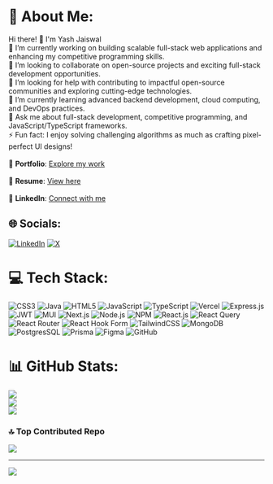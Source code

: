 # 💫 About Me:
Hi there! 👋 I'm Yash Jaiswal
<br>🔭 I’m currently working on building scalable full-stack web applications and enhancing my competitive programming skills.
<br>👯 I’m looking to collaborate on open-source projects and exciting full-stack development opportunities.
<br>🤝 I’m looking for help with contributing to impactful open-source communities and exploring cutting-edge technologies.
<br>🌱 I’m currently learning advanced backend development, cloud computing, and DevOps practices.
<br>💬 Ask me about full-stack development, competitive programming, and JavaScript/TypeScript frameworks.
<br>⚡ Fun fact: I enjoy solving challenging algorithms as much as crafting pixel-perfect UI designs!
<br>
<br>💼 **Portfolio**: [Explore my work](https://yash-jaiswal-portfolio-0825.vercel.app/)  
<br>📄 **Resume**: [View here](https://drive.google.com/file/d/1VTd-1GhHXgAwRafousyq5S-007HH_vmU/view?usp=sharing)  
<br>🔗 **LinkedIn**: [Connect with me](https://www.linkedin.com/in/yash-jaiswal-aaa8112ab/) 


## 🌐 Socials:
[![LinkedIn](https://img.shields.io/badge/LinkedIn-%230077B5.svg?logo=linkedin&logoColor=white)](https://linkedin.com/in/https://www.linkedin.com/in/yash-jaiswal-aaa8112ab/) 
[![X](https://img.shields.io/badge/X-black.svg?logo=X&logoColor=white)](https://x.com/https://x.com/YashJaiswa50855) 

# 💻 Tech Stack:
![CSS3](https://img.shields.io/badge/css3-%231572B6.svg?style=plastic&logo=css3&logoColor=white) 
![Java](https://img.shields.io/badge/java-%23ED8B00.svg?style=plastic&logo=openjdk&logoColor=white) 
![HTML5](https://img.shields.io/badge/html5-%23E34F26.svg?style=plastic&logo=html5&logoColor=white) 
![JavaScript](https://img.shields.io/badge/javascript-%23323330.svg?style=plastic&logo=javascript&logoColor=%23F7DF1E) 
![TypeScript](https://img.shields.io/badge/typescript-%23007ACC.svg?style=plastic&logo=typescript&logoColor=white) 
![Vercel](https://img.shields.io/badge/vercel-%23000000.svg?style=plastic&logo=vercel&logoColor=white) 
![Express.js](https://img.shields.io/badge/express.js-%23404d59.svg?style=plastic&logo=express&logoColor=%2361DAFB) 
![JWT](https://img.shields.io/badge/JWT-black?style=plastic&logo=JSON%20web%20tokens) 
![MUI](https://img.shields.io/badge/MUI-%230081CB.svg?style=plastic&logo=mui&logoColor=white) 
![Next.js](https://img.shields.io/badge/Next-black?style=plastic&logo=next.js&logoColor=white) 
![Node.js](https://img.shields.io/badge/node.js-6DA55F?style=plastic&logo=node.js&logoColor=white) 
![NPM](https://img.shields.io/badge/NPM-%23CB3837.svg?style=plastic&logo=npm&logoColor=white) 
![React.js](https://img.shields.io/badge/react-%2320232a.svg?style=plastic&logo=react&logoColor=%2361DAFB) 
![React Query](https://img.shields.io/badge/-React%20Query-FF4154?style=plastic&logo=react%20query&logoColor=white) 
![React Router](https://img.shields.io/badge/React_Router-CA4245?style=plastic&logo=react-router&logoColor=white) 
![React Hook Form](https://img.shields.io/badge/React%20Hook%20Form-%23EC5990.svg?style=plastic&logo=reacthookform&logoColor=white) 
![TailwindCSS](https://img.shields.io/badge/tailwindcss-%2338B2AC.svg?style=plastic&logo=tailwind-css&logoColor=white) 
![MongoDB](https://img.shields.io/badge/MongoDB-%234ea94b.svg?style=plastic&logo=mongodb&logoColor=white) 
![PostgresSQL](https://img.shields.io/badge/postgres-%23316192.svg?style=plastic&logo=postgresql&logoColor=white) 
![Prisma](https://img.shields.io/badge/Prisma-3982CE?style=plastic&logo=Prisma&logoColor=white) 
![Figma](https://img.shields.io/badge/figma-%23F24E1E.svg?style=plastic&logo=figma&logoColor=white) 
![GitHub](https://img.shields.io/badge/github-%23121011.svg?style=plastic&logo=github&logoColor=white)


# 📊 GitHub Stats:
![](https://github-readme-stats.vercel.app/api?username=Yash-jaiswal2509&theme=transparent&hide_border=false&include_all_commits=true&count_private=false)<br/>
![](https://github-readme-streak-stats.herokuapp.com/?user=Yash-jaiswal2509&theme=transparent&hide_border=false)<br/>
![](https://github-readme-stats.vercel.app/api/top-langs/?username=Yash-jaiswal2509&theme=transparent&hide_border=false&include_all_commits=true&count_private=false&layout=compact)

### 🔝 Top Contributed Repo
![](https://github-contributor-stats.vercel.app/api?username=Yash-jaiswal2509&limit=5&theme=dark&combine_all_yearly_contributions=true)

---
[![](https://visitcount.itsvg.in/api?id=Yash-jaiswal2509&icon=1&color=0)](https://visitcount.itsvg.in)

<!-- Proudly created with GPRM ( https://gprm.itsvg.in ) -->
